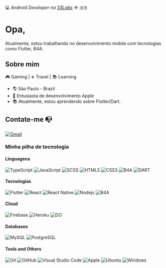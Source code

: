 :computer: _Android Developer na [33Labs]()_ ☀️ :brazil:


# Opa,

Atualmente, estou trabalhando no desenvolvimento mobile com tecnologias como Flutter, B4A.


## Sobre mim 

🎮 Gaming | ✈️ Travel | 📚 Learning

- :earth_americas: São Paulo - Brazil
- :iphone: Entusiasta de desenvolvimento Apple
- 📚 Atualmente, estou aprendendo sobre Flutter/Dart.

## Contate-me :mailbox_with_no_mail:

[![Gmail](https://img.shields.io/badge/-flaviorocha.dev@gmail.com-black?style=flat-square&logo=Gmail)](mailto:flaviorocha.dev@gmail.com)


### Minha pilha de tecnologia

#### Linguagens

![TypeScript](https://img.shields.io/badge/-TypeScript-black?style=flat-square&logo=typescript)
![JavaScript](https://img.shields.io/badge/-JavaScript-black?style=flat-square&logo=javascript)
![SCSS](https://img.shields.io/badge/-SCSS-black?style=flat-square&logo=SASS)
![HTML5](https://img.shields.io/badge/-HTML5-black?style=flat-square&logo=html5)
![CSS3](https://img.shields.io/badge/-CSS3-black?style=flat-square&logo=css3)
![B4A](https://img.shields.io/badge/B4A-black?style=flat-square&logo=android)
![DART](https://img.shields.io/badge/Dart-black?style=flat-square&logo=Dart)

#### Tecnologias
![Flutter](https://img.shields.io/badge/Flutter-black?style=flat-square&logo=Flutter)
![React](https://img.shields.io/badge/-React-black?style=flat-square&logo=react)
![React Native](https://img.shields.io/badge/-React_Native-black?style=flat-square&logo=react)
![Nodejs](https://img.shields.io/badge/-Nodejs-black?style=flat-square&logo=Node.js)
![B4A](https://img.shields.io/badge/B4A-black?style=flat-square&logo=android)

#### Cloud
![Firebase](https://img.shields.io/badge/-Firebase-black?style=flat-square&logo=Firebase)
![Heroku](https://img.shields.io/badge/-Heroku-black?style=flat-square&logo=heroku)
![DO](https://img.shields.io/badge/Digitalocean-black?style=flat-square&logo=digitalocean)

#### Databases
![MySQL](https://img.shields.io/badge/-MySQL-black?style=flat-square&logo=mysql)
![PostgreSQL](https://img.shields.io/badge/-PostgreSQL-black?style=flat-square&logo=postgresql)

#### Tools and Others
![Git](https://img.shields.io/badge/-Git-black?style=flat-square&logo=git)
![GitHub](https://img.shields.io/badge/-GitHub-black?style=flat-square&logo=github)
![Visual Studio Code](https://img.shields.io/badge/Visual_Studio_Code-black?style=flat-square&logo=Visual-Studio-Code)
![Apple](https://img.shields.io/badge/MacOS-black?style=flat-square&logo=Apple)
![Ubuntu](https://img.shields.io/badge/-Ubuntu-black?style=flat-square&logo=ubuntu)
![Windows](https://img.shields.io/badge/-Windows-black?style=flat-square&logo=windows)
